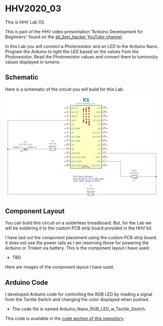 # HHV2020_03

This is HHV Lab 03.

This is part of the HHV video presentation "Arduino Development for Beginners" found on the [alt_bier_hacker YouTube channel](https://www.youtube.com/channel/UC986BzRchhp4fKb9zLjqvUA/).

In this Lab you will connect a Photoresistor and an LED to the Arduino Nano.
Program the Arduino to light the LED based on the values from the Photoresistor.
Read the Photoresistor values and convert them to luminosity values displayed in lumens.

## Schematic

Here is a schematic of the circuit you will build for this Lab.

[![HHV2020_03_Schematic](HHV2020_03_Schematic.JPG)](HHV2020_03_Schematic.pdf)

## Component Layout

You can build this circuit on a solderless breadboard.
But, for the Lab we will be soldering it to the custom PCB strip board provided in the HHV kit.

I have laid out the component placement using the custom PCB strip board.
It does not use the power rails as I am reserving those for powering the Arduino or Trinket via battery.
This is the component layout I have used:

* TBD

Here are images of the component layout I have used.


## Arduino Code

I developed Arduino code for controlling the RGB LED by reading a signal from the Tactile Switch and changing the color displayed when pushed.

* The code file is named Arduino_Nano_RGB_LED_w_Tactile_Switch.

This code is available in the [code section of this repository](/code/HHV2020_03/).

